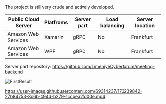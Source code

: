 The project is still very crude and actively developed.

| Public Cloud Server | Platfroms | Server part | Load balancing | Server location |
| ------------- | ------------- | ------------- | ------------- | ------------- |
| Amazon Web Services | Xamarin  | gRPC | No | Frankfurt |
| Amazon Web Services | WPF  | gRPC | No | Frankfurt |

Server part repository: https://github.com/LimeniyeCyberforum/meeting-backend

![FirstResult](https://user-images.githubusercontent.com/69314237/173238871-c4aa1190-1f58-48d2-b5dc-baef62598a59.png)




https://user-images.githubusercontent.com/69314237/173239842-27b84753-8c6b-494d-b279-1ccbea2fd00e.mp4

